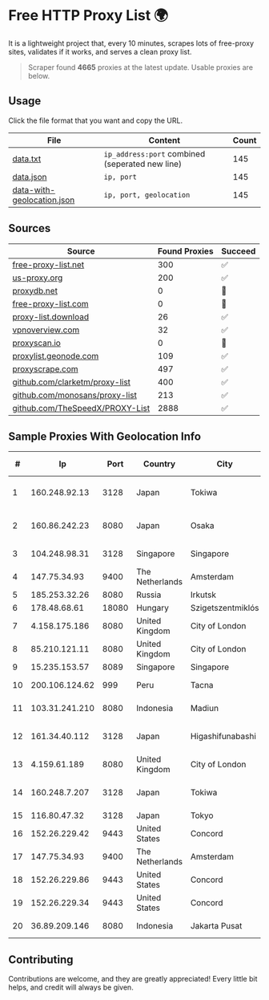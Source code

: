 
# Free HTTP Proxy List 🌍

It is a lightweight project that, every 10 minutes, scrapes lots of free-proxy sites, validates if it works, and serves a clean proxy list.


> Scraper found **4665** proxies at the latest update. Usable proxies are below.

## Usage

Click the file format that you want and copy the URL.


|File|Content|Count|
|----|-------|-----|
|[data.txt](https://raw.githubusercontent.com/themiralay/Proxy-List-World/master/data.txt)|`ip_address:port` combined (seperated new line)|145|
|[data.json](https://raw.githubusercontent.com/themiralay/Proxy-List-World/master/data.json)|`ip, port`|145|
|[data-with-geolocation.json](https://raw.githubusercontent.com/themiralay/Proxy-List-World/master/data-with-geolocation.json)|`ip, port, geolocation`|145|

## Sources

|Source|Found Proxies|Succeed|
|------|-------------|-------|
|[free-proxy-list.net](https://free-proxy-list.net)|300|✅|
|[us-proxy.org](https://www.us-proxy.org)|200|✅|
|[proxydb.net](http://proxydb.net)|0|🚫|
|[free-proxy-list.com](https://free-proxy-list.com/?page=&port=&type%5B%5D=http&type%5B%5D=https&up_time=0&search=Search)|0|🚫|
|[proxy-list.download](https://www.proxy-list.download/HTTP)|26|✅|
|[vpnoverview.com](https://vpnoverview.com/privacy/anonymous-browsing/free-proxy-servers)|32|✅|
|[proxyscan.io](https://www.proxyscan.io)|0|🚫|
|[proxylist.geonode.com](https://proxylist.geonode.com/api/proxy-list?limit=300&page=1&sort_by=lastChecked&sort_type=desc&protocols=http,https)|109|✅|
|[proxyscrape.com](https://api.proxyscrape.com/v2/?request=displayproxies&protocol=http&timeout=10000&country=all&ssl=all&anonymity=all)|497|✅|
|[github.com/clarketm/proxy-list](https://raw.githubusercontent.com/clarketm/proxy-list/master/proxy-list-raw.txt)|400|✅|
|[github.com/monosans/proxy-list](https://raw.githubusercontent.com/monosans/proxy-list/main/proxies/http.txt)|213|✅|
|[github.com/TheSpeedX/PROXY-List](https://raw.githubusercontent.com/TheSpeedX/PROXY-List/master/http.txt)|2888|✅|


## Sample Proxies With Geolocation Info

|#|Ip|Port|Country|City|Internet Service Provider|
|-|--|----|-------|----|-------------------------|
|1|160.248.92.13|3128|Japan|Tokiwa|NTT PC Communications, Inc.|
|2|160.86.242.23|8080|Japan|Osaka|Sony Network Communications Inc|
|3|104.248.98.31|3128|Singapore|Singapore|DigitalOcean, LLC|
|4|147.75.34.93|9400|The Netherlands|Amsterdam|Packet Host, Inc.|
|5|185.253.32.26|8080|Russia|Irkutsk|CLOUD|
|6|178.48.68.61|18080|Hungary|Szigetszentmiklós|UPC|
|7|4.158.175.186|8080|United Kingdom|City of London|Microsoft Corporation|
|8|85.210.121.11|8080|United Kingdom|City of London|Microsoft Corporation|
|9|15.235.153.57|8089|Singapore|Singapore|OVH Hosting|
|10|200.106.124.62|999|Peru|Tacna|Telefonica del Peru|
|11|103.31.241.210|8080|Indonesia|Madiun|PT Trisari Data Indonusa|
|12|161.34.40.112|3128|Japan|Higashifunabashi|NTT PC Communications, Inc.|
|13|4.159.61.189|8080|United Kingdom|City of London|Microsoft Corporation|
|14|160.248.7.207|3128|Japan|Tokiwa|NTT PC Communications, Inc.|
|15|116.80.47.32|3128|Japan|Tokyo|InfoSphere|
|16|152.26.229.42|9443|United States|Concord|MCNC|
|17|147.75.34.93|9400|The Netherlands|Amsterdam|Packet Host, Inc.|
|18|152.26.229.86|9443|United States|Concord|MCNC|
|19|152.26.229.34|9443|United States|Concord|MCNC|
|20|36.89.209.146|8080|Indonesia|Jakarta Pusat|Telekomunikasi Indonesia|



## Contributing

Contributions are welcome, and they are greatly appreciated! Every
little bit helps, and credit will always be given.

